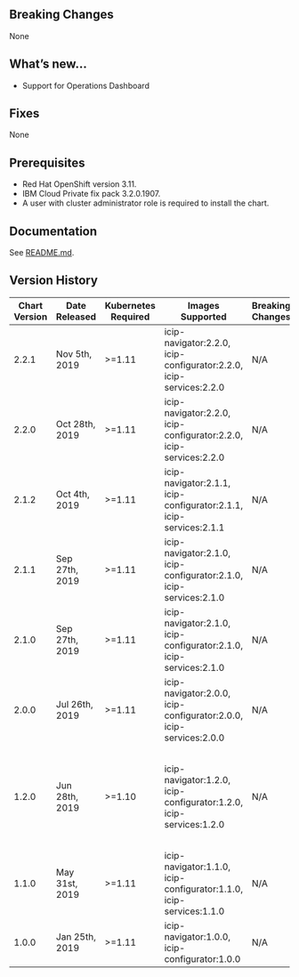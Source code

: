 ## Breaking Changes
None

## What’s new...
* Support for Operations Dashboard

## Fixes
None

## Prerequisites
* Red Hat OpenShift version 3.11.
* IBM Cloud Private fix pack 3.2.0.1907.
* A user with cluster administrator role is required to install the chart.

## Documentation
See [README.md](README.md).

## Version History
| Chart Version | Date Released  | Kubernetes Required | Images Supported                                                   | Breaking Changes | Details                                                                   |
| ------------- | -------------- | ------------------- | ------------------------------------------------------------------ | ---------------- | ------------------------------------------------------------------------- |
| 2.2.1         | Nov 5th, 2019 | \>=1.11             | icip-navigator:2.2.0, icip-configurator:2.2.0, icip-services:2.2.0 | N/A              | Add icons                                          |
| 2.2.0         | Oct 28th, 2019 | \>=1.11             | icip-navigator:2.2.0, icip-configurator:2.2.0, icip-services:2.2.0 | N/A              | Support for Operations Dashboard                                          |
| 2.1.2         | Oct 4th, 2019  | \>=1.11             | icip-navigator:2.1.1, icip-configurator:2.1.1, icip-services:2.1.1 | N/A              | Updated license                                                           |
| 2.1.1         | Sep 27th, 2019 | \>=1.11             | icip-navigator:2.1.0, icip-configurator:2.1.0, icip-services:2.1.0 | N/A              | Fixes                                                                     |
| 2.1.0         | Sep 27th, 2019 | \>=1.11             | icip-navigator:2.1.0, icip-configurator:2.1.0, icip-services:2.1.0 | N/A              | Support for entitled registry and global cloud catalog.                   |
| 2.0.0         | Jul 26th, 2019 | \>=1.11             | icip-navigator:2.0.0, icip-configurator:2.0.0, icip-services:2.0.0 | N/A              | Support IBM Cloud Private 3.2                                             |
| 1.2.0         | Jun 28th, 2019 | \>=1.10             | icip-navigator:1.2.0, icip-configurator:1.2.0, icip-services:1.2.0 | N/A              | Add platform asset repository. Rename from ibm-cip-prod to ibm-icp4i-prod |
| 1.1.0         | May 31st, 2019 | \>=1.11             | icip-navigator:1.1.0, icip-configurator:1.1.0, icip-services:1.1.0 | N/A              | Add Datapower and Aspera to the Navigator                                 |
| 1.0.0         | Jan 25th, 2019 | \>=1.11             | icip-navigator:1.0.0, icip-configurator:1.0.0                      | N/A              | Initial release                                                           |
